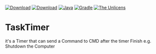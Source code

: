 [![Download](https://img.shields.io/badge/Download-V1.0-brightgreen)](https://github.com/7odaifa-ab/TaskTimer/releases/download/Release/TaskTimer_Setup.exe)
[![Download](https://img.shields.io/badge/Relese-Versions%20List-lightgrey)](releases)
[![Java](https://img.shields.io/badge/Java-16.0.2-orange?logo=java)](https://www.oracle.com/java/technologies/javase/16-0-2-relnotes.html)
[![Gradle](https://img.shields.io/badge/Gradle-7.2%2B-green)](https://gradle.org/)
[![The Unlicens](https://img.shields.io/badge/Licence-The%20Unlicens-blue)](LICENSE)





# TaskTimer
it's a Timer that can send a Command to CMD after the timer Finish e.g. Shutdown the Computer

